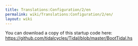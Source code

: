 ```yaml
---
title: Translations:Configuration/2/en
permalink: wiki/Translations:Configuration/2/en/
layout: wiki
---
```


You can download a copy of this startup code here:
<https://github.com/tidalcycles/Tidal/blob/master/BootTidal.hs>
